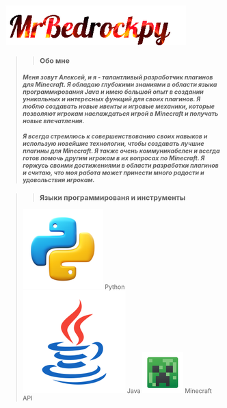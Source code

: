 ![](https://github.com/MrBedrockpy/MrBEdrockpy/blob/main/assets/z64967f41ca8cc.gif)

>> ### __Обо мнe__
> #### _Меня зовут Алексей, и я - талантливый разработчик плагинов для Minecraft. Я обладаю глубокими знаниями в области языка программирования Java и имею большой опыт в создании уникальных и интересных функций для своих плагинов. Я люблю создавать новые ивенты и игровые механики, которые позволяют игрокам наслаждаться игрой в Minecraft и получать новые впечатления._
> #### _Я всегда стремлюсь к совершенствованию своих навыков и использую новейшие технологии, чтобы создавать лучшие плагины для Minecraft. Я также очень коммуникабелен и всегда готов помочь другим игрокам в их вопросах по Minecraft. Я горжусь своими достижениями в области разработки плагинов и считаю, что моя работа может принести много радости и удовольствия игрокам._


>> ### Языки программированя и инструменты
> ![](https://github.com/MrBedrockpy/MrBEdrockpy/blob/main/assets/python.png) Python
> ![](https://github.com/MrBedrockpy/MrBEdrockpy/blob/main/assets/java.png) Java
> ![](https://github.com/MrBedrockpy/MrBEdrockpy/blob/main/assets/minecraft.png) Minecraft API
